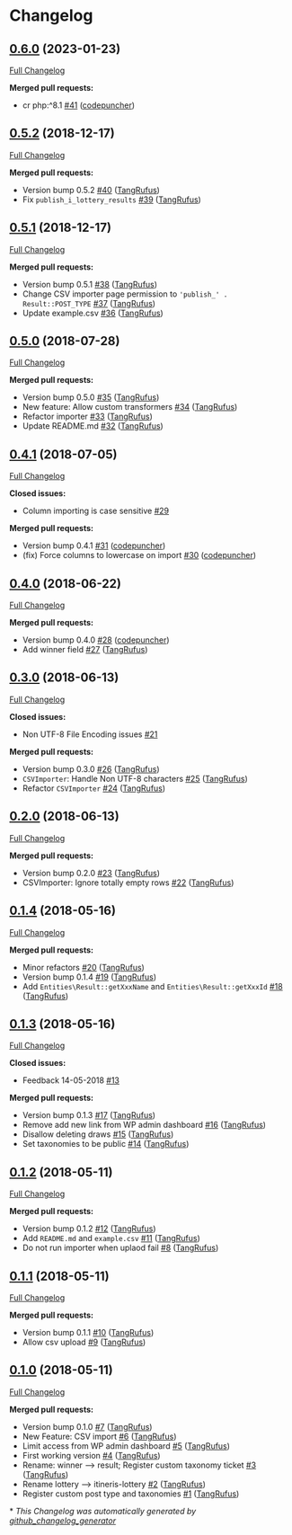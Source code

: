 # Changelog

## [0.6.0](https://github.com/itinerisltd/itineris-lottery/tree/0.6.0) (2023-01-23)

[Full Changelog](https://github.com/itinerisltd/itineris-lottery/compare/0.5.2...0.6.0)

**Merged pull requests:**

- cr php:^8.1 [\#41](https://github.com/ItinerisLtd/itineris-lottery/pull/41) ([codepuncher](https://github.com/codepuncher))

## [0.5.2](https://github.com/itinerisltd/itineris-lottery/tree/0.5.2) (2018-12-17)

[Full Changelog](https://github.com/itinerisltd/itineris-lottery/compare/0.5.1...0.5.2)

**Merged pull requests:**

- Version bump 0.5.2 [\#40](https://github.com/ItinerisLtd/itineris-lottery/pull/40) ([TangRufus](https://github.com/TangRufus))
- Fix `publish_i_lottery_results` [\#39](https://github.com/ItinerisLtd/itineris-lottery/pull/39) ([TangRufus](https://github.com/TangRufus))

## [0.5.1](https://github.com/itinerisltd/itineris-lottery/tree/0.5.1) (2018-12-17)

[Full Changelog](https://github.com/itinerisltd/itineris-lottery/compare/0.5.0...0.5.1)

**Merged pull requests:**

- Version bump 0.5.1 [\#38](https://github.com/ItinerisLtd/itineris-lottery/pull/38) ([TangRufus](https://github.com/TangRufus))
- Change CSV importer page permission to `'publish_' . Result::POST_TYPE` [\#37](https://github.com/ItinerisLtd/itineris-lottery/pull/37) ([TangRufus](https://github.com/TangRufus))
- Update example.csv [\#36](https://github.com/ItinerisLtd/itineris-lottery/pull/36) ([TangRufus](https://github.com/TangRufus))

## [0.5.0](https://github.com/itinerisltd/itineris-lottery/tree/0.5.0) (2018-07-28)

[Full Changelog](https://github.com/itinerisltd/itineris-lottery/compare/0.4.1...0.5.0)

**Merged pull requests:**

- Version bump 0.5.0 [\#35](https://github.com/ItinerisLtd/itineris-lottery/pull/35) ([TangRufus](https://github.com/TangRufus))
- New feature: Allow custom transformers [\#34](https://github.com/ItinerisLtd/itineris-lottery/pull/34) ([TangRufus](https://github.com/TangRufus))
- Refactor importer [\#33](https://github.com/ItinerisLtd/itineris-lottery/pull/33) ([TangRufus](https://github.com/TangRufus))
- Update README.md [\#32](https://github.com/ItinerisLtd/itineris-lottery/pull/32) ([TangRufus](https://github.com/TangRufus))

## [0.4.1](https://github.com/itinerisltd/itineris-lottery/tree/0.4.1) (2018-07-05)

[Full Changelog](https://github.com/itinerisltd/itineris-lottery/compare/0.4.0...0.4.1)

**Closed issues:**

- Column importing is case sensitive [\#29](https://github.com/ItinerisLtd/itineris-lottery/issues/29)

**Merged pull requests:**

- Version bump 0.4.1 [\#31](https://github.com/ItinerisLtd/itineris-lottery/pull/31) ([codepuncher](https://github.com/codepuncher))
- \(fix\) Force columns to lowercase on import [\#30](https://github.com/ItinerisLtd/itineris-lottery/pull/30) ([codepuncher](https://github.com/codepuncher))

## [0.4.0](https://github.com/itinerisltd/itineris-lottery/tree/0.4.0) (2018-06-22)

[Full Changelog](https://github.com/itinerisltd/itineris-lottery/compare/0.3.0...0.4.0)

**Merged pull requests:**

- Version bump 0.4.0 [\#28](https://github.com/ItinerisLtd/itineris-lottery/pull/28) ([codepuncher](https://github.com/codepuncher))
- Add winner field [\#27](https://github.com/ItinerisLtd/itineris-lottery/pull/27) ([TangRufus](https://github.com/TangRufus))

## [0.3.0](https://github.com/itinerisltd/itineris-lottery/tree/0.3.0) (2018-06-13)

[Full Changelog](https://github.com/itinerisltd/itineris-lottery/compare/0.2.0...0.3.0)

**Closed issues:**

- Non UTF-8 File Encoding issues [\#21](https://github.com/ItinerisLtd/itineris-lottery/issues/21)

**Merged pull requests:**

- Version bump 0.3.0 [\#26](https://github.com/ItinerisLtd/itineris-lottery/pull/26) ([TangRufus](https://github.com/TangRufus))
- `CSVImporter`: Handle Non UTF-8 characters [\#25](https://github.com/ItinerisLtd/itineris-lottery/pull/25) ([TangRufus](https://github.com/TangRufus))
- Refactor `CSVImporter` [\#24](https://github.com/ItinerisLtd/itineris-lottery/pull/24) ([TangRufus](https://github.com/TangRufus))

## [0.2.0](https://github.com/itinerisltd/itineris-lottery/tree/0.2.0) (2018-06-13)

[Full Changelog](https://github.com/itinerisltd/itineris-lottery/compare/0.1.4...0.2.0)

**Merged pull requests:**

- Version bump 0.2.0 [\#23](https://github.com/ItinerisLtd/itineris-lottery/pull/23) ([TangRufus](https://github.com/TangRufus))
- CSVImporter: Ignore totally empty rows [\#22](https://github.com/ItinerisLtd/itineris-lottery/pull/22) ([TangRufus](https://github.com/TangRufus))

## [0.1.4](https://github.com/itinerisltd/itineris-lottery/tree/0.1.4) (2018-05-16)

[Full Changelog](https://github.com/itinerisltd/itineris-lottery/compare/0.1.3...0.1.4)

**Merged pull requests:**

- Minor refactors [\#20](https://github.com/ItinerisLtd/itineris-lottery/pull/20) ([TangRufus](https://github.com/TangRufus))
- Version bump 0.1.4 [\#19](https://github.com/ItinerisLtd/itineris-lottery/pull/19) ([TangRufus](https://github.com/TangRufus))
- Add `Entities\Result::getXxxName` and `Entities\Result::getXxxId` [\#18](https://github.com/ItinerisLtd/itineris-lottery/pull/18) ([TangRufus](https://github.com/TangRufus))

## [0.1.3](https://github.com/itinerisltd/itineris-lottery/tree/0.1.3) (2018-05-16)

[Full Changelog](https://github.com/itinerisltd/itineris-lottery/compare/0.1.2...0.1.3)

**Closed issues:**

- Feedback 14-05-2018 [\#13](https://github.com/ItinerisLtd/itineris-lottery/issues/13)

**Merged pull requests:**

- Version bump 0.1.3 [\#17](https://github.com/ItinerisLtd/itineris-lottery/pull/17) ([TangRufus](https://github.com/TangRufus))
- Remove add new link from WP admin dashboard [\#16](https://github.com/ItinerisLtd/itineris-lottery/pull/16) ([TangRufus](https://github.com/TangRufus))
- Disallow deleting draws [\#15](https://github.com/ItinerisLtd/itineris-lottery/pull/15) ([TangRufus](https://github.com/TangRufus))
- Set taxonomies to be public [\#14](https://github.com/ItinerisLtd/itineris-lottery/pull/14) ([TangRufus](https://github.com/TangRufus))

## [0.1.2](https://github.com/itinerisltd/itineris-lottery/tree/0.1.2) (2018-05-11)

[Full Changelog](https://github.com/itinerisltd/itineris-lottery/compare/0.1.1...0.1.2)

**Merged pull requests:**

- Version bump 0.1.2 [\#12](https://github.com/ItinerisLtd/itineris-lottery/pull/12) ([TangRufus](https://github.com/TangRufus))
- Add `README.md` and `example.csv` [\#11](https://github.com/ItinerisLtd/itineris-lottery/pull/11) ([TangRufus](https://github.com/TangRufus))
- Do not run importer when uplaod fail [\#8](https://github.com/ItinerisLtd/itineris-lottery/pull/8) ([TangRufus](https://github.com/TangRufus))

## [0.1.1](https://github.com/itinerisltd/itineris-lottery/tree/0.1.1) (2018-05-11)

[Full Changelog](https://github.com/itinerisltd/itineris-lottery/compare/0.1.0...0.1.1)

**Merged pull requests:**

- Version bump 0.1.1 [\#10](https://github.com/ItinerisLtd/itineris-lottery/pull/10) ([TangRufus](https://github.com/TangRufus))
- Allow csv upload [\#9](https://github.com/ItinerisLtd/itineris-lottery/pull/9) ([TangRufus](https://github.com/TangRufus))

## [0.1.0](https://github.com/itinerisltd/itineris-lottery/tree/0.1.0) (2018-05-11)

[Full Changelog](https://github.com/itinerisltd/itineris-lottery/compare/4d4ea325f8d53b040247e305240c609d7adb21f4...0.1.0)

**Merged pull requests:**

- Version bump 0.1.0 [\#7](https://github.com/ItinerisLtd/itineris-lottery/pull/7) ([TangRufus](https://github.com/TangRufus))
- New Feature: CSV import [\#6](https://github.com/ItinerisLtd/itineris-lottery/pull/6) ([TangRufus](https://github.com/TangRufus))
- Limit access from WP admin dashboard [\#5](https://github.com/ItinerisLtd/itineris-lottery/pull/5) ([TangRufus](https://github.com/TangRufus))
- First working version [\#4](https://github.com/ItinerisLtd/itineris-lottery/pull/4) ([TangRufus](https://github.com/TangRufus))
- Rename: winner --\> result; Register custom taxonomy ticket [\#3](https://github.com/ItinerisLtd/itineris-lottery/pull/3) ([TangRufus](https://github.com/TangRufus))
- Rename lottery --\> itineris-lottery [\#2](https://github.com/ItinerisLtd/itineris-lottery/pull/2) ([TangRufus](https://github.com/TangRufus))
- Register custom post type and taxonomies [\#1](https://github.com/ItinerisLtd/itineris-lottery/pull/1) ([TangRufus](https://github.com/TangRufus))



\* *This Changelog was automatically generated by [github_changelog_generator](https://github.com/github-changelog-generator/github-changelog-generator)*
